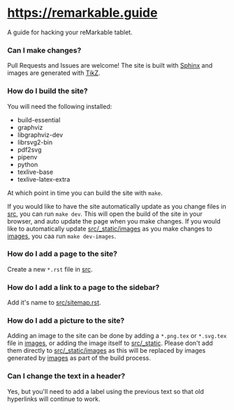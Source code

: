 # https://remarkable.guide
A guide for hacking your reMarkable tablet.

### Can I make changes?
Pull Requests and Issues are welcome! The site is built with [Sphinx](https://www.sphinx-doc.org) and images are generated with
[TikZ](https://www.overleaf.com/learn/latex/TikZ_package).

### How do I build the site?
You will need the following installed:
- build-essential
- graphviz
- libgraphviz-dev
- librsvg2-bin
- pdf2svg
- pipenv
- python
- texlive-base
- texlive-latex-extra

At which point in time you can build the site with `make`.

If you would like to have the site automatically update as you change files in [src](src), you can run `make dev`. This will open the build
of the site in your browser, and auto update the page when you make changes. If you would like to automatically update
[src/_static/images](src/_static/images) as you make changes to [images](images), you caa run `make dev-images`.

### How do I add a page to the site?
Create a new `*.rst` file in [src](src).

### How do I add a link to a page to the sidebar?
Add it's name to [src/sitemap.rst](src/sitemap.rst).

### How do I add a picture to the site?
Adding an image to the site can be done by adding a `*.png.tex` or `*.svg.tex` file in [images](images), or adding the image itself to
[src/_static](src/_static). Please don't add them directly to [src/_static/images](src/_static/images) as this will be replaced
by images generated by [images](images) as part of the build process.

### Can I change the text in a header?

Yes, but you'll need to add a label using the previous text so that old hyperlinks will continue to work.
